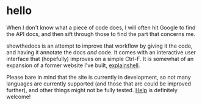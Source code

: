 # hello

When I don't know what a piece of code does, I will often hit Google to find
the API docs, and then sift through those to find the part that concerns me.

showthedocs is an attempt to improve that workflow by giving it the code, and
having it annotate the docs *and* code. It comes with an interactive user
interface that (hopefully) improves on a simple Ctrl-F. It is somewhat of an
expansion of a former website I've built,
[explainshell](http://explainshell.com).

Please bare in mind that the site is currently in development, so not many
languages are currently supported (and those that are could be improved
further), and other things might not be fully tested. [Help](/contribute) is
definitely welcome!
